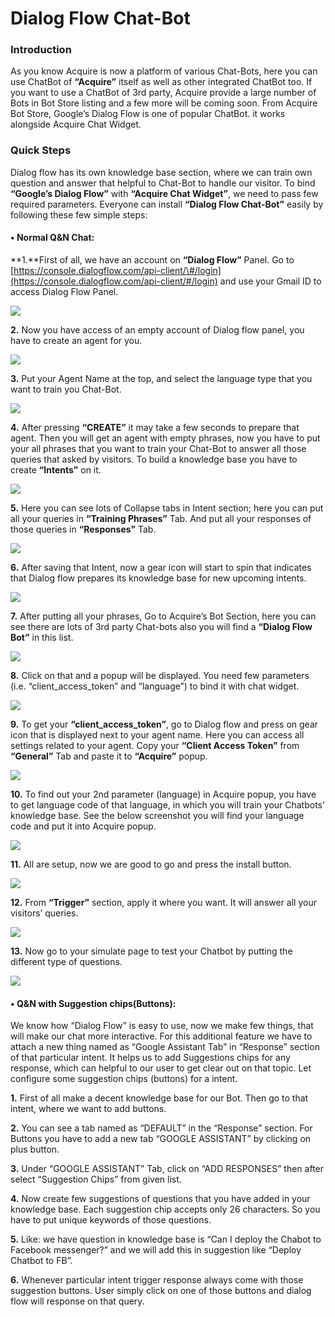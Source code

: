 # Dialog Flow Chat-Bot

### **Introduction**

 As you know Acquire is now a platform of various Chat-Bots, here you can use ChatBot of **“Acquire”** itself as well as other integrated ChatBot too. If you want to use a ChatBot of 3rd party, Acquire provide a large number of Bots in Bot Store listing and a few more will be coming soon. From Acquire Bot Store, Google’s Dialog Flow is one of popular ChatBot. it works alongside Acquire Chat Widget.

### **Quick Steps**

Dialog flow has its own knowledge base section, where we can train own question and answer that helpful to Chat-Bot to handle our visitor. To bind **“Google’s Dialog Flow”** with **“Acquire Chat Widget”**, we need to pass few required parameters.  Everyone can install **“Dialog Flow Chat-Bot”** easily by following these few simple steps:

#### • **Normal Q&N Chat:**

**1.**First of all, we have an account on **“Dialog Flow”** Panel. Go to [https://console.dialogflow.com/api-client/\#/login](https://console.dialogflow.com/api-client/#/login) and use your Gmail ID to access Dialog Flow Panel. 

![](../../.gitbook/assets/1.PNG)

**2.** Now you have access of an empty account of Dialog flow panel, you have to create an agent for you. 

![](../../.gitbook/assets/2.png)

**3.** Put your Agent Name at the top, and select the language type that you want to train you Chat-Bot.

![](../../.gitbook/assets/3.png)

**4.** After pressing **“CREATE”** it may take a few seconds to prepare that agent. Then you will get an agent with empty phrases, now you have to put your all phrases that you want to train your Chat-Bot to answer all those queries that asked by visitors. To build a knowledge base you have to create **“Intents”** on it.

![](../../.gitbook/assets/4.png)

**5.** Here you can see lots of Collapse tabs in Intent section; here you can put all your queries in **“Training Phrases”** Tab. And put all your responses of those queries in **“Responses”** Tab.

![](../../.gitbook/assets/5.png)

**6.** After saving that Intent, now a gear icon will start to spin that indicates that Dialog flow prepares its knowledge base for new upcoming intents.

![](../../.gitbook/assets/6.png)

**7.** After putting all your phrases, Go to Acquire’s Bot Section, here you can see there are lots of 3rd party Chat-bots also you will find a **“Dialog Flow Bot”** in this list.

![](../../.gitbook/assets/7.png)

**8.** Click on that and a popup will be displayed. You need few parameters \(i.e. “client\_access\_token” and “language”\) to bind it with chat widget.

![](../../.gitbook/assets/8.png)

**9.** To get your **“client\_access\_token”**, go to Dialog flow and press on gear icon that is displayed next to your agent name. Here you can access all settings related to your agent. Copy your **“Client Access Token”** from **“General”** Tab and paste it to **“Acquire”** popup.

![](../../.gitbook/assets/9.png)

**10.** To find out your 2nd parameter \(language\) in Acquire popup, you have to get language code of that language, in which you will train your Chatbots’ knowledge base. See the below screenshot you will find your language code and put it into Acquire popup.

![](../../.gitbook/assets/10.png)

**11.** All are setup, now we are good to go and press the install button.

![](../../.gitbook/assets/11.png)

**12.** From **“Trigger”** section, apply it where you want. It will answer all your visitors’ queries.

![](../../.gitbook/assets/12.png)

**13.** Now go to your simulate page to test your Chatbot by putting the different type of questions.

![](../../.gitbook/assets/13.png)

#### 

#### • Q&N with Suggestion chips\(Buttons\):

We know how “Dialog Flow” is easy to use, now we make few things, that will make our chat more interactive. For this additional feature we have to attach a new thing named as “Google Assistant Tab” in “Response” section of that particular intent. It helps us to add Suggestions chips for any response, which can helpful to our user to get clear out on that topic. Let configure some suggestion chips \(buttons\) for a intent.

**1.**  First of all make a decent knowledge base for our Bot. Then go to that intent, where we want to add buttons.

**2.**  You can see a tab named as “DEFAULT” in the “Response” section. For Buttons you have to add a new tab “GOOGLE ASSISTANT” by clicking on plus button.

**3.**  Under “GOOGLE ASSISTANT” Tab, click on “ADD RESPONSES” then after select “Suggestion Chips” from given list.

**4.**  Now create few suggestions of questions that you have added in your knowledge base. Each suggestion chip accepts only 26 characters. So you have to put unique keywords of those questions.

**5.**  Like: we have question in knowledge base is “Can I deploy the Chabot to Facebook messenger?” and we will add this in suggestion like “Deploy Chatbot to FB”.

**6.**  Whenever particular intent trigger response always come with those suggestion buttons. User simply click on one of those buttons and dialog flow will response on that query.

```

```

